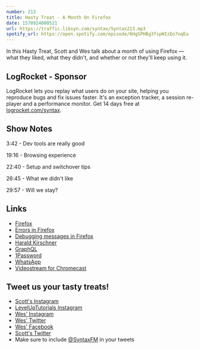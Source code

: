 ```yaml
---
number: 213
title: Hasty Treat - A Month On Firefox
date: 1578924000521
url: https://traffic.libsyn.com/syntax/Syntax213.mp3
spotify_url: https://open.spotify.com/episode/6HgSPHBg3fspWIzEo7oqEu
---
```


In this Hasty Treat, Scott and Wes talk about a month of using Firefox — what they liked, what they didn't, and whether or not they'll keep using it.

## LogRocket - Sponsor
LogRocket lets you replay what users do on your site, helping you reproduce bugs and fix issues faster. It's an exception tracker, a session re-player and a performance monitor. Get 14 days free at [logrocket.com/syntax](https://logrocket.com/syntax).

## Show Notes
3:42 - Dev tools are really good

19:16 - Browsing experience

22:40 - Setup and switchover tips

26:45 - What we didn't like

29:57 - Will we stay?

## Links
* [Firefox](https://www.mozilla.org/en-US/firefox/new/)
* [Errors in Firefox](https://twitter.com/wesbos/status/1202334015841280003)
* [Debugging messages in Firefox](https://twitter.com/wesbos/status/1202284172351553537/photo/1)
* [Harald Kirschner](https://twitter.com/digitarald) 
* [GraphQL](https://graphql.org/)
* [1Password](https://1password.com/)
* [WhatsApp](https://www.whatsapp.com/)
* [Videostream for Chromecast](https://chrome.google.com/webstore/detail/videostream-for-google-ch/cnciopoikihiagdjbjpnocolokfelagl?hl=en)

## Tweet us your tasty treats!
* [Scott's Instagram](https://www.instagram.com/stolinski/)
* [LevelUpTutorials Instagram](https://www.instagram.com/LevelUpTutorials/)
* [Wes' Instagram](https://www.instagram.com/wesbos/)
* [Wes' Twitter](https://twitter.com/wesbos)
* [Wes' Facebook](https://www.facebook.com/wesbos.developer)
* [Scott's Twitter](https://twitter.com/stolinski)
* Make sure to include [@SyntaxFM](https://twitter.com/SyntaxFM) in your tweets